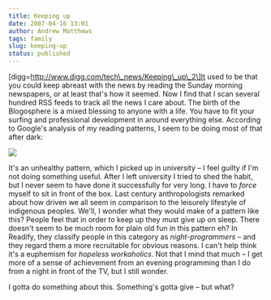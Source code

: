 ```yaml
---
title: Keeping up
date: 2007-04-16 13:01
author: Andrew Matthews
tags: family
slug: keeping-up
status: published
---
```


\[digg=http://www.digg.com/tech\_news/Keeping\_up\_2\]It used to be that you could keep abreast with the news by reading the Sunday morning newspapers, or at least that's how it seemed. Now I find that I scan several hundred RSS feeds to track all the news I care about. The birth of the Blogosphere is a mixed blessing to anyone with a life. You have to fit your surfing and professional development in around everything else. According to Google's analysis of my reading patterns, I seem to be doing most of that after dark:

![](http://farm1.static.flickr.com/230/460908474_4f8f3b7826_o_d.png)

It's an unhealthy pattern, which I picked up in university – I feel guilty if I'm not doing something useful. After I left university I tried to shed the habit, but I never seem to have done it successfully for very long. I have to *force* myself to sit in front of the box. Last century anthropologists remarked about how driven we all seem in comparison to the leisurely lifestyle of indigenous peoples. We'll, I wonder what they would make of a pattern like this? People feel that in order to keep up they must give up on sleep. There doesn't seem to be much room for plain old fun in this pattern eh? In Readify, they classify people in this category as *night-programmers* – and they regard them a more recruitable for obvious reasons. I can't help think it's a euphemism for *hopeless workaholics*. Not that I mind that much – I get more of a sense of achievement from an evening programming than I do from a night in front of the TV, but I still wonder.

I gotta do something about this. Something's gotta give – but what?
